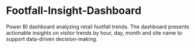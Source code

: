 # Footfall-Insight-Dashboard
Power BI dashboard analyzing retail footfall trends. The dashboard presents actionable insights on visitor trends by hour, day, month and site name to support data-driven decision-making. 
